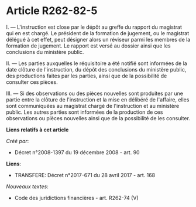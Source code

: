 # Article R262-82-5

I. ― L'instruction est close par le dépôt au greffe du rapport du magistrat qui en est chargé. Le président de la formation
de jugement, ou le magistrat délégué à cet effet, peut désigner alors un réviseur parmi les membres de la formation de
jugement. Le rapport est versé au dossier ainsi que les conclusions du ministère public. 

II. ― Les parties auxquelles le réquisitoire a été notifié sont informées de la date clôture de l'instruction, du dépôt des
conclusions du ministère public, des productions faites par les parties, ainsi que de la possibilité de consulter ces
pièces. 

III. ― Si des observations ou des pièces nouvelles sont produites par une partie entre la clôture de l'instruction et la mise
en délibéré de l'affaire, elles sont communiquées au magistrat chargé de l'instruction et au ministère public. Les autres
parties sont informées de la production de ces observations ou pièces nouvelles ainsi que de la possibilité de les consulter.

**Liens relatifs à cet article**

_Créé par_:

  - Décret n°2008-1397 du 19 décembre 2008 - art. 90

**Liens**:

  - TRANSFERE: Décret n°2017-671 du 28 avril 2017 - art. 168

_Nouveaux textes_:

  - Code des juridictions financières - art. R262-74 (V)
